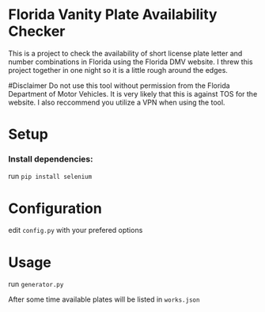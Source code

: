 
# Florida Vanity Plate Availability Checker

This is a project to check the availability of short license plate letter and number combinations in Florida using the Florida DMV website. I threw this project together in one night so it is a little rough around the edges. 

#Disclaimer
Do not use this tool without permission from the Florida Department of Motor Vehicles. It is very likely that this is against TOS for the website. I also reccommend you utilize a VPN when using the tool. 

# Setup

### Install dependencies:
run ` pip install selenium
 `

# Configuration
edit ` config.py ` with your prefered options

# Usage
run `generator.py`

After some time available plates will be listed in ` works.json `






